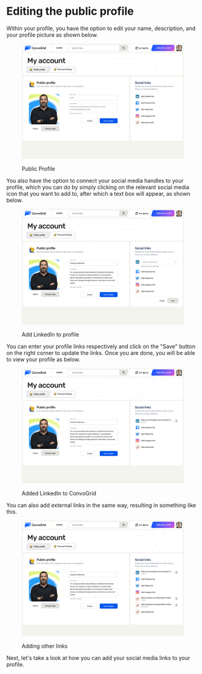 # Editing the public profile

Within your profile, you have the option to edit your name, description, and your profile picture as shown below.

<figure><img src="../.gitbook/assets/image (20).png" alt=""><figcaption><p>Public Profile</p></figcaption></figure>

You also have the option to connect your social media handles to your profile, which you can do by simply clicking on the relevant social media icon that you want to add to, after which a text box will appear, as shown below.

<figure><img src="../.gitbook/assets/image (21).png" alt=""><figcaption><p>Add LinkedIn to profile</p></figcaption></figure>

You can enter your profile links respectively and click on the "Save" button on the right corner to update the links. Once you are done, you will be able to view your profile as below.

<figure><img src="../.gitbook/assets/image (22).png" alt=""><figcaption><p>Added LinkedIn to ConvoGrid</p></figcaption></figure>

You can also add external links in the same way, resulting in something like this.

<figure><img src="../.gitbook/assets/image (23).png" alt=""><figcaption><p>Adding other links</p></figcaption></figure>



Next, let's take a look at how you can add your social media links to your profile.
